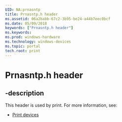 ```yaml
---
UID: NA:prnasntp
title: Prnasntp.h header
ms.assetid: 06a2babb-67c2-3b95-be24-a44b7eec0bcf
ms.date: 05/09/2018
keywords: ["Prnasntp.h header"]
ms.keywords: 
ms.prod: windows-hardware
ms.technology: windows-devices
ms.topic: portal
tech.root: print
---
```


# Prnasntp.h header


## -description


This header is used by print. For more information, see:

- [Print devices](../_print/index.md)
